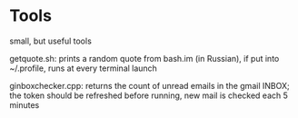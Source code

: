 Tools
=====

small, but useful tools

getquote.sh: prints a random quote from bash.im (in Russian),
             if put into ~/.profile, runs at every terminal launch

ginboxchecker.cpp: returns the count of unread emails in the gmail INBOX;
             the token should be refreshed before running, new mail is checked each 5 minutes
